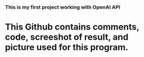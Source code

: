 ### This is my first project working with OpenAI API

# This Github contains comments, code, screeshot of result, and picture used for this program.
# 
